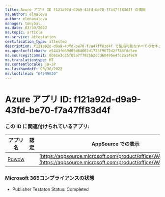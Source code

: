 ```yaml
---
title: Azure アプリ ID f121a92d-d9a9-43fd-be70-f7a47ff83d4f の情報
ms.author: elmalova
author: elenamalova
manager: tonybal
ms.date: 03/30/2022
ms.topic: article
ms.service: attestation
certification_type: attested
description: f121a92d-d9a9-43fd-be70-f7a47ff83d4f で使用可能なすべてのセキュリティおよびコンプライアンス情報。
ms.openlocfilehash: e5443fd69d05d64662d1725f9672d2f786fdd5ee
ms.sourcegitcommit: 0b61e3c35f05a7f7926b2ccd6049be4fc2a149c9
ms.translationtype: MT
ms.contentlocale: ja-JP
ms.lasthandoff: 03/30/2022
ms.locfileid: "64549620"
---
```

# <a name="azure-app-id-f121a92d-d9a9-43fd-be70-f7a47ff83d4f"></a>Azure アプリ ID: f121a92d-d9a9-43fd-be70-f7a47ff83d4f


### <a name="apps-associated-with-this-id"></a>この ID に関連付けられているアプリ:
| **アプリ名** | **認定** | **AppSource での表示** |
|--------------|---------------|-----------------------|
| [Powow](../forward/WA200002952.md) |  | [https://appsource.microsoft.com/product/office/WA200002952](https://appsource.microsoft.com/product/office/WA200002952) |

### <a name="microsoft-365-app-compliance-status"></a>Microsoft 365コンプライアンスの状態
- Publisher Testaton Status: Completed
